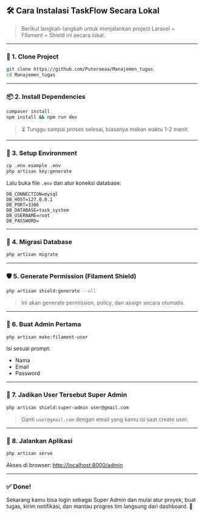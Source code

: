 
## 🛠️ Cara Instalasi TaskFlow Secara Lokal

> Berikut langkah-langkah untuk menjalankan project Laravel + Filament + Shield ini secara lokal.

---

### 🔧 1. Clone Project

```bash
git clone https://github.com/Puteraeaa/Manajemen_tugas
cd Manajemen_tugas
```

---

### 📦 2. Install Dependencies

```bash
composer install
npm install && npm run dev
```

> ⏳ Tunggu sampai proses selesai, biasanya makan waktu 1-2 menit.

---

### 🔐 3. Setup Environment

```bash
cp .env.example .env
php artisan key:generate
```

Lalu buka file `.env` dan atur koneksi database:

```dotenv
DB_CONNECTION=mysql
DB_HOST=127.0.0.1
DB_PORT=3306
DB_DATABASE=task_system
DB_USERNAME=root
DB_PASSWORD=
```

---

### 🧱 4. Migrasi Database

```bash
php artisan migrate
```

---

### 🛡️ 5. Generate Permission (Filament Shield)

```bash
php artisan shield:generate --all
```

> Ini akan generate permission, policy, dan assign secara otomatis.

---

### 👤 6. Buat Admin Pertama

```bash
php artisan make:filament-user
```

Isi sesuai prompt:
- Nama
- Email
- Password

---

### 👑 7. Jadikan User Tersebut Super Admin

```bash
php artisan shield:super-admin user@gmail.com
```

> Ganti `user@gmail.com` dengan email yang kamu isi saat create user.

---

### 🚀 8. Jalankan Aplikasi

```bash
php artisan serve
```

Akses di browser: [http://localhost:8000/admin](http://localhost:8000/admin)

---

### ✅ Done!

Sekarang kamu bisa login sebagai Super Admin dan mulai atur proyek, buat tugas, kirim notifikasi, dan mantau progres tim langsung dari dashboard. 🎯
